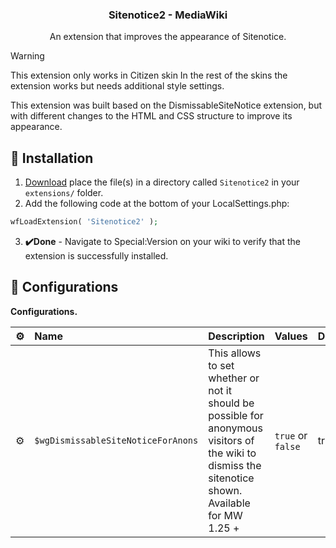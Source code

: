 <div align="center">
<h3>
Sitenotice2 - MediaWiki
</h3>
<p>An extension that improves the appearance of Sitenotice.</p>
</div>

> [!WARNING]
> This extension only works in Citizen skin
> In the rest of the skins the extension works but needs additional style settings.

<div align="left">
This extension was built based on the DismissableSiteNotice extension, but with different changes to the HTML and CSS structure to improve its appearance.
</div>

## 🚀 Installation
1. [Download](https://github.com/DarkGames26/mediawiki-extensions-Sitenotice2/archive/refs/heads/main.zip) place the file(s) in a directory called `Sitenotice2` in your `extensions/` folder.
2. Add the following code at the bottom of your LocalSettings.php:
```php
wfLoadExtension( 'Sitenotice2' );
```
3. **✔️Done** - Navigate to Special:Version on your wiki to verify that the extension is successfully installed.

## 🧞 Configurations
**Configurations.**

| ⚙️ | Name | Description | Values | Default
:--- | :--- | :--- | :--- | :---
| ⚙️ | `$wgDismissableSiteNoticeForAnons` | This allows to set whether or not it should be possible for anonymous visitors of the wiki to dismiss the sitenotice shown. Available for MW 1.25 + | `true` or `false` | true
